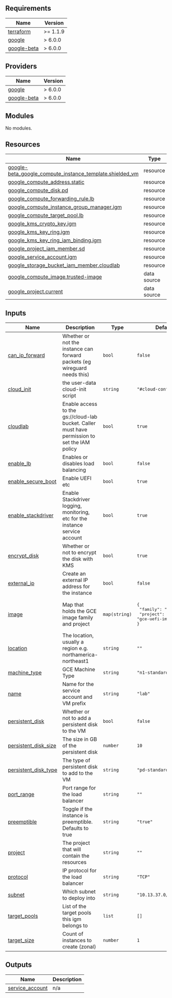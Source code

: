 <!-- BEGIN_TF_DOCS -->
## Requirements

| Name | Version |
|------|---------|
| <a name="requirement_terraform"></a> [terraform](#requirement\_terraform) | >= 1.1.9 |
| <a name="requirement_google"></a> [google](#requirement\_google) | > 6.0.0 |
| <a name="requirement_google-beta"></a> [google-beta](#requirement\_google-beta) | > 6.0.0 |

## Providers

| Name | Version |
|------|---------|
| <a name="provider_google"></a> [google](#provider\_google) | > 6.0.0 |
| <a name="provider_google-beta"></a> [google-beta](#provider\_google-beta) | > 6.0.0 |

## Modules

No modules.

## Resources

| Name | Type |
|------|------|
| [google-beta_google_compute_instance_template.shielded_vm](https://registry.terraform.io/providers/hashicorp/google-beta/latest/docs/resources/google_compute_instance_template) | resource |
| [google_compute_address.static](https://registry.terraform.io/providers/hashicorp/google/latest/docs/resources/compute_address) | resource |
| [google_compute_disk.pd](https://registry.terraform.io/providers/hashicorp/google/latest/docs/resources/compute_disk) | resource |
| [google_compute_forwarding_rule.lb](https://registry.terraform.io/providers/hashicorp/google/latest/docs/resources/compute_forwarding_rule) | resource |
| [google_compute_instance_group_manager.igm](https://registry.terraform.io/providers/hashicorp/google/latest/docs/resources/compute_instance_group_manager) | resource |
| [google_compute_target_pool.lb](https://registry.terraform.io/providers/hashicorp/google/latest/docs/resources/compute_target_pool) | resource |
| [google_kms_crypto_key.igm](https://registry.terraform.io/providers/hashicorp/google/latest/docs/resources/kms_crypto_key) | resource |
| [google_kms_key_ring.igm](https://registry.terraform.io/providers/hashicorp/google/latest/docs/resources/kms_key_ring) | resource |
| [google_kms_key_ring_iam_binding.igm](https://registry.terraform.io/providers/hashicorp/google/latest/docs/resources/kms_key_ring_iam_binding) | resource |
| [google_project_iam_member.sd](https://registry.terraform.io/providers/hashicorp/google/latest/docs/resources/project_iam_member) | resource |
| [google_service_account.igm](https://registry.terraform.io/providers/hashicorp/google/latest/docs/resources/service_account) | resource |
| [google_storage_bucket_iam_member.cloudlab](https://registry.terraform.io/providers/hashicorp/google/latest/docs/resources/storage_bucket_iam_member) | resource |
| [google_compute_image.trusted-image](https://registry.terraform.io/providers/hashicorp/google/latest/docs/data-sources/compute_image) | data source |
| [google_project.current](https://registry.terraform.io/providers/hashicorp/google/latest/docs/data-sources/project) | data source |

## Inputs

| Name | Description | Type | Default | Required |
|------|-------------|------|---------|:--------:|
| <a name="input_can_ip_forward"></a> [can\_ip\_forward](#input\_can\_ip\_forward) | Whether or not the instance can forward packets (eg wireguard needs this) | `bool` | `false` | no |
| <a name="input_cloud_init"></a> [cloud\_init](#input\_cloud\_init) | the user-data cloud-init script | `string` | `"#cloud-config\n"` | no |
| <a name="input_cloudlab"></a> [cloudlab](#input\_cloudlab) | Enable access to the gs://cloud-lab bucket. Caller must have permission to set the IAM policy | `bool` | `true` | no |
| <a name="input_enable_lb"></a> [enable\_lb](#input\_enable\_lb) | Enables or disables load balancing | `bool` | `false` | no |
| <a name="input_enable_secure_boot"></a> [enable\_secure\_boot](#input\_enable\_secure\_boot) | Enable UEFI etc | `bool` | `true` | no |
| <a name="input_enable_stackdriver"></a> [enable\_stackdriver](#input\_enable\_stackdriver) | Enable Stackdriver logging, monitoring, etc for the instance service account | `bool` | `true` | no |
| <a name="input_encrypt_disk"></a> [encrypt\_disk](#input\_encrypt\_disk) | Whether or not to encrypt the disk with KMS | `bool` | `true` | no |
| <a name="input_external_ip"></a> [external\_ip](#input\_external\_ip) | Create an external IP address for the instance | `bool` | `false` | no |
| <a name="input_image"></a> [image](#input\_image) | Map that holds the GCE image family and project | `map(string)` | <pre>{<br/>  "family": "cos-beta",<br/>  "project": "gce-uefi-images"<br/>}</pre> | no |
| <a name="input_location"></a> [location](#input\_location) | The location, usually a region e.g. northamerica-northeast1 | `string` | `""` | no |
| <a name="input_machine_type"></a> [machine\_type](#input\_machine\_type) | GCE Machine Type | `string` | `"n1-standard-1"` | no |
| <a name="input_name"></a> [name](#input\_name) | Name for the service account and VM prefix | `string` | `"lab"` | no |
| <a name="input_persistent_disk"></a> [persistent\_disk](#input\_persistent\_disk) | Whether or not to add a persistent disk to the VM | `bool` | `false` | no |
| <a name="input_persistent_disk_size"></a> [persistent\_disk\_size](#input\_persistent\_disk\_size) | The size in GB of the persistent disk | `number` | `10` | no |
| <a name="input_persistent_disk_type"></a> [persistent\_disk\_type](#input\_persistent\_disk\_type) | The type of persistent disk to add to the VM | `string` | `"pd-standard"` | no |
| <a name="input_port_range"></a> [port\_range](#input\_port\_range) | Port range for the load balancer | `string` | `""` | no |
| <a name="input_preemptible"></a> [preemptible](#input\_preemptible) | Toggle if the instance is preemptible. Defaults to true | `string` | `"true"` | no |
| <a name="input_project"></a> [project](#input\_project) | The project that will contain the resources | `string` | `""` | no |
| <a name="input_protocol"></a> [protocol](#input\_protocol) | IP protocol for the load balancer | `string` | `"TCP"` | no |
| <a name="input_subnet"></a> [subnet](#input\_subnet) | Which subnet to deploy into | `string` | `"10.13.37.0/29"` | no |
| <a name="input_target_pools"></a> [target\_pools](#input\_target\_pools) | List of the target pools this igm belongs to | `list` | `[]` | no |
| <a name="input_target_size"></a> [target\_size](#input\_target\_size) | Count of instances to create (zonal) | `number` | `1` | no |

## Outputs

| Name | Description |
|------|-------------|
| <a name="output_service_account"></a> [service\_account](#output\_service\_account) | n/a |
<!-- END_TF_DOCS -->